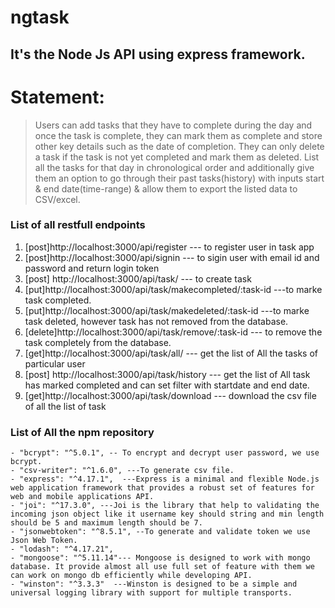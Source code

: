 # ngtask
## It's the Node Js API using express framework.

# Statement:
> Users can add tasks that they have to complete during the day and once the task is complete,
they can mark them as complete and store other key details such as the date of completion.
They can only delete a task if the task is not yet completed and mark them as deleted. 
List all the tasks for that day in chronological order and additionally give them an option to go through their past tasks(history) 
with inputs start & end date(time-range) & allow them to export the listed data to CSV/excel.

### List of all restfull endpoints
1. [post]http://localhost:3000/api/register                   --- to register user in task app
2. [post]http://localhost:3000/api/signin                     --- to sigin user with email id and password and return login token
3. [post] http://localhost:3000/api/task/                     --- to create task
4. [put]http://localhost:3000/api/task/makecompleted/:task-id ---to marke task completed.
5. [put]http://localhost:3000/api/task/makedeleted/:task-id   ---to marke task deleted, however task has not removed from the database.
6. [delete]http://localhost:3000/api/task/remove/:task-id     --- to remove the task completely from the database.
7. [get]http://localhost:3000/api/task/all/                   ---  get the list of All the tasks of particular user
8. [post] http://localhost:3000/api/task/history              --- get the list of All task has marked completed and can set filter with startdate and end date.
9. [get]http://localhost:3000/api/task/download               --- download the csv file of all the list of task



### List of All the npm repository 
    - "bcrypt": "^5.0.1", -- To encrypt and decrypt user password, we use bcrypt.
    - "csv-writer": "^1.6.0", ---To generate csv file.
    - "express": "^4.17.1",  ---Express is a minimal and flexible Node.js web application framework that provides a robust set of features for web and mobile applications API.
    - "joi": "^17.3.0", ---Joi is the library that help to validating the incoming json object like it username key should string and min length should be 5 and maximum length should be 7.
    - "jsonwebtoken": "^8.5.1", --To generate and validate token we use Json Web Token.
    - "lodash": "^4.17.21", 
    - "mongoose": "^5.11.14"--- Mongoose is designed to work with mongo database. It provide almost all use full set of feature with them we can work on mongo db efficiently while developing API.
    - "winston": "^3.3.3"  ---Winston is designed to be a simple and universal logging library with support for multiple transports.

